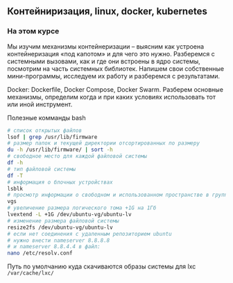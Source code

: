 ## Контейниризация, linux, docker, kubernetes
### На этом курсе
Мы изучим механизмы контейнеризации – выясним как устроена контейнеризация «под капотом» и для чего это нужно. Разберемся с системными вызовами, как и где они встроены в ядро системы, посмотрим на часть системных библиотек. Напишем свои собственные мини-программы, исследуем их работу и разберемся с результатами.

Docker: Dockerfile, Docker Compose, Docker Swarm. Разберем основные механизмы, определим когда и при каких условиях использовать тот или иной инструмент.

Полезные комманды bash
```bash
# список открытых файлов
lsof | grep /usr/lib/firmware
# размер папок и текущей директории отсортированных по размеру
du -h /usr/lib/firmware/ | sort -h
# свободное место для каждой файловой системы
df -h
# тип файловой системы
df -T
# информация о блочных устройствах
lsblk
# просмотр информации о свободном и использованном пространстве в группах томов LVM
vgs
# увеличение размера логического тома +1G на 1Гб
lvextend -L +1G /dev/ubuntu-vg/ubuntu-lv
# изменение размера файловой системы
resize2fs /dev/ubuntu-vg/ubuntu-lv
# если нет соединения с удаленным репозиторием ubuntu
# нужно внести nameserver 8.8.8.8
# и nameserver 8.8.4.4 в файл:
nano /etc/resolv.conf
```

Путь по умолчанию куда скачиваются образы системы для lxc `/var/cache/lxc/`